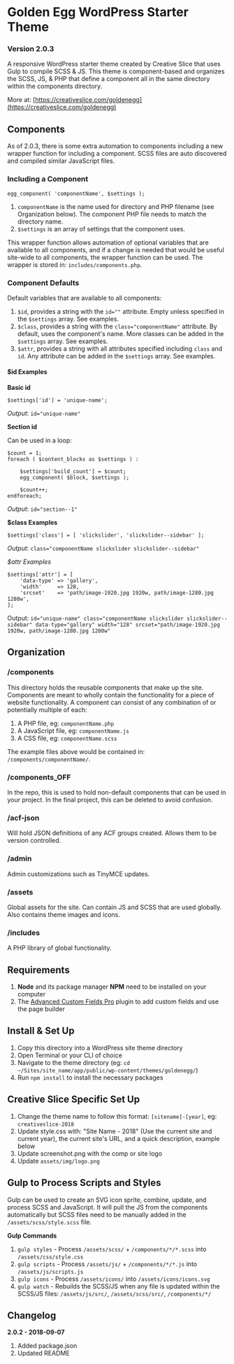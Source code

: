 # Golden Egg WordPress Starter Theme

### Version 2.0.3

A responsive WordPress starter theme created by Creative Slice that uses Gulp to compile SCSS &amp; JS. This theme is component-based and organizes the SCSS, JS, &amp; PHP that define a component all in the same directory within the components directory.

More at: [https://creativeslice.com/goldenegg](https://creativeslice.com/goldenegg)

## Components

As of 2.0.3, there is some extra automation to components including a new wrapper function for including a component. SCSS files are auto discovered and compiled similar JavaScript files.

### Including a Component

```
egg_component( 'componentName', $settings );
```

1. `componentName` is the name used for directory and PHP filename (see Organization below). The component PHP file needs to match the directory name.
1. `$settings` is an array of settings that the component uses.

This wrapper function allows automation of optional variables that are available to all components, and if a change is needed that would be useful site-wide to all components, the wrapper function can be used. The wrapper is stored in: `includes/components.php`.

### Component Defaults

Default variables that are available to all components:

1. `$id`, provides a string with the `id=""` attribute. Empty unless specified in the `$settings` array. See examples.
1. `$class`, provides a string with the `class="componentName"` attribute. By default, uses the component's name. More classes can be added in the `$settings` array. See examples.
1. `$attr`, provides a string with all attributes specified including `class` and `id`. Any attribute can be added in the `$settings` array. See examples.

#### $id Examples

**Basic id**

```
$settings['id'] = 'unique-name';
```
*Output*: `id="unique-name"`

**Section id**

Can be used in a loop:
```
$count = 1;
foreach ( $content_blocks as $settings ) :

	$settings['build_count'] = $count;
	egg_component( $block, $settings );

	$count++;
endforeach;
```
*Output*: `id="section--1"`

**$class Examples**

```
$settings['class'] = [ 'slickslider', 'slickslider--sidebar' ];
```
*Output*: `class="componentName slickslider slickslider--sidebar"`

*$attr Examples*
```
$settings['attr'] = [
	'data-type' => 'gallery',
	'width'     => 128,
	'srcset'    => 'path/image-1920.jpg 1920w, path/image-1280.jpg 1280w',
];
```
Output: `id="unique-name" class="componentName slickslider slickslider--sidebar" data-type="gallery" width="128" srcset="path/image-1920.jpg 1920w, path/image-1280.jpg 1280w"`

## Organization

### /components

This directory holds the reusable components that make up the site. Components are meant to wholly contain the functionality for a piece of website functionality. A component can consist of any combination of or potentially multiple of each:

1. A PHP file, eg: `componentName.php`
1. A JavaScript file, eg: `componentName.js`
1. A CSS file, eg: `componentName.scss`

The example files above would be contained in: `/components/componentName/`.

### /components_OFF

In the repo, this is used to hold non-default components that can be used in your project. In the final project, this can be deleted to avoid confusion.

### /acf-json

Will hold JSON definitions of any ACF groups created. Allows them to be version controlled.

### /admin

Admin customizations such as TinyMCE updates.

### /assets

Global assets for the site. Can contain JS and SCSS that are used globally. Also contains theme images and icons.

### /includes

A PHP library of global functionality.


## Requirements

1. **Node** and its package manager **NPM** need to be installed on your computer
1. The [Advanced Custom Fields Pro](https://www.advancedcustomfields.com/) plugin to add custom fields and use the page builder


## Install &amp; Set Up

1. Copy this directory into a WordPress site theme directory
1. Open Terminal or your CLI of choice
1. Navigate to the theme directory (eg: `cd ~/Sites/site_name/app/public/wp-content/themes/goldenegg/`)
1. Run `npm install` to install the necessary packages


## Creative Slice Specific Set Up

1. Change the theme name to follow this format: `[sitename]-[year]`, eg: `creativeslice-2018`
1. Update style.css with: "Site Name - 2018" (Use the current site and current year), the current site's URL, and a quick description, example below
1. Update screenshot.png with the comp or site logo
1. Update `assets/img/logo.png`


## Gulp to Process Scripts and Styles

Gulp can be used to create an SVG icon sprite, combine, update, and process SCSS and JavaScript. It will pull the JS from the components automatically but SCSS files need to be manually added in the `/assets/scss/style.scss` file.

**Gulp Commands**

1. `gulp styles` - Process `/assets/scss/` + `/components/*/*.scss` into `/assets/css/style.css`
1. `gulp scripts` - Process `/assets/js/` + `/components/*/*.js` into `/assets/js/scripts.js`
1. `gulp icons` - Process `/assets/icons/` into `/assets/icons/icons.svg`
1. `gulp watch` - Rebuilds the SCSS/JS when any file is updated within the SCSS/JS files: `/assets/js/src/`, `/assets/scss/src/`, `/components/*/`

## Changelog

**2.0.2 - 2018-09-07**

1. Added package.json
1. Updated README


